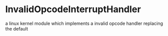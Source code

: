 # InvalidOpcodeInterruptHandler
a linux kernel module which implements a invalid opcode handler replacing the default
